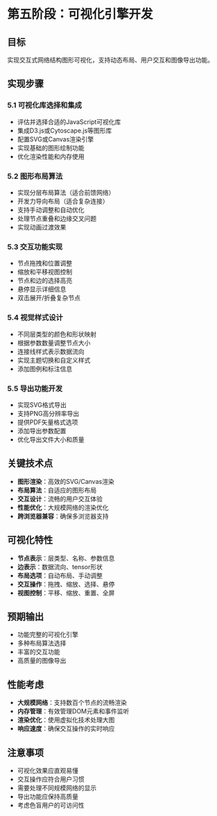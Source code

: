 # 第五阶段：可视化引擎开发

## 目标
实现交互式网络结构图形可视化，支持动态布局、用户交互和图像导出功能。

## 实现步骤

### 5.1 可视化库选择和集成
- 评估并选择合适的JavaScript可视化库
- 集成D3.js或Cytoscape.js等图形库
- 配置SVG或Canvas渲染引擎
- 实现基础的图形绘制功能
- 优化渲染性能和内存使用

### 5.2 图形布局算法
- 实现分层布局算法（适合前馈网络）
- 开发力导向布局（适合复杂连接）
- 支持手动调整和自动优化
- 处理节点重叠和边缘交叉问题
- 实现动画过渡效果

### 5.3 交互功能实现
- 节点拖拽和位置调整
- 缩放和平移视图控制
- 节点和边的选择高亮
- 悬停显示详细信息
- 双击展开/折叠复杂节点

### 5.4 视觉样式设计
- 不同层类型的颜色和形状映射
- 根据参数数量调整节点大小
- 连接线样式表示数据流向
- 实现主题切换和自定义样式
- 添加图例和标注信息

### 5.5 导出功能开发
- 实现SVG格式导出
- 支持PNG高分辨率导出
- 提供PDF矢量格式选项
- 添加导出参数配置
- 优化导出文件大小和质量

## 关键技术点
- **图形渲染**：高效的SVG/Canvas渲染
- **布局算法**：自适应的图形布局
- **交互设计**：流畅的用户交互体验
- **性能优化**：大规模网络的渲染优化
- **跨浏览器兼容**：确保多浏览器支持

## 可视化特性
- **节点表示**：层类型、名称、参数信息
- **边表示**：数据流向、tensor形状
- **布局选项**：自动布局、手动调整
- **交互操作**：拖拽、缩放、选择、悬停
- **视图控制**：平移、缩放、重置、全屏

## 预期输出
- 功能完整的可视化引擎
- 多种布局算法选择
- 丰富的交互功能
- 高质量的图像导出

## 性能考虑
- **大规模网络**：支持数百个节点的流畅渲染
- **内存管理**：有效管理DOM元素和事件监听
- **渲染优化**：使用虚拟化技术处理大图
- **响应速度**：确保交互操作的实时响应

## 注意事项
- 可视化效果应直观易懂
- 交互操作应符合用户习惯
- 需要处理不同规模网络的显示
- 导出功能应保持高质量
- 考虑色盲用户的可访问性
